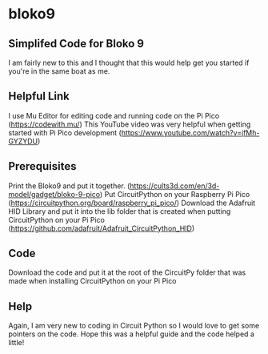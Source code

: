 # bloko9

## Simplifed Code for Bloko 9

I am fairly new to this and I thought that this would help get you started if you're in the same boat as me.

## Helpful Link

I use Mu Editor for editing code and running code on the Pi Pico (https://codewith.mu/)
This YouTube video was very helpful when getting started with Pi Pico development (https://www.youtube.com/watch?v=jfMh-GYZYDU)

## Prerequisites

Print the Bloko9 and put it together. (https://cults3d.com/en/3d-model/gadget/bloko-9-pico)
Put CircuitPython on your Raspberry Pi Pico (https://circuitpython.org/board/raspberry_pi_pico/)
Download the Adafruit HID Library and put it into the lib folder that is created when putting CircuitPython on your Pi Pico (https://github.com/adafruit/Adafruit_CircuitPython_HID)

## Code

Download the code and put it at the root of the CircuitPy folder that was made when installing CircuitPython on your Pi Pico

## Help

Again, I am very new to coding in Circuit Python so I would love to get some pointers on the code. Hope this was a helpful guide and the code helped a little!
